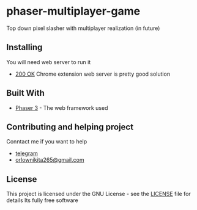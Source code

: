 # phaser-multiplayer-game
Top down pixel slasher with multiplayer realization (in future)

## Installing
You will need web server to run it
* [200 OK](https://chrome.google.com/webstore/detail/web-server-for-chrome/ofhbbkphhbklhfoeikjpcbhemlocgigb) Chrome extension web server is pretty good solution

## Built With
* [Phaser 3](https://phaser.io/phaser3) - The web framework used

## Contributing and helping project
Conntact me if you want to help
* [telegram](https://t.me/orlow)
* orlownikita265@gmail.com

## License
This project is licensed under the GNU License - see the [LICENSE](LICENSE) file for details
Its fully free software
